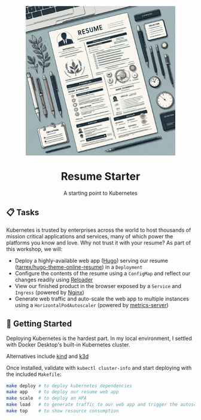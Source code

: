 <div align="center">

<img src="./resume.jpeg" align="center" width="400px"/>

# Resume Starter

A starting point to Kubernetes

</div>

## 📋 Tasks

Kubernetes is trusted by enterprises across the world to host thousands of mission critical applications and services, many of which power the platforms you know and love. Why not trust it with your resume? As part of this workshop, we will:

- Deploy a highly-available web app ([Hugo](https://gohugo.io)) serving our resume ([tarrex/hugo-theme-online-resume](https://github.com/tarrex/hugo-theme-online-resume)) in a `Deployment`
- Configure the contents of the resume using a `ConfigMap` and reflect our changes readily using [Reloader](https://github.com/stakater/Reloader)
- View our finished product in the browser exposed by a `Service` and `Ingress` (powered by [Nginx](https://github.com/kubernetes/ingress-nginx))
- Generate web traffic and auto-scale the web app to multiple instances using a `HorizontalPodAutoscaler` (powered by [metrics-server](https://github.com/kubernetes-sigs/metrics-server))

## 🏁 Getting Started

Deploying Kubernetes is the hardest part. In my local environment, I settled with Docker Desktop's built-in Kubernetes cluster.

Alternatives include [kind](https://kind.sigs.k8s.io/) and [k3d](https://github.com/k3d-io/k3d)

Once installed, validate with `kubectl cluster-info` and start deploying with the included `Makefile`:

```sh
make deploy # to deploy kubernetes dependencies
make app    # to deploy our resume web app
make scale  # to deploy an HPA
make load   # to generate traffic to our web app and trigger the autoscaling
make top    # to show resource consumption
```
